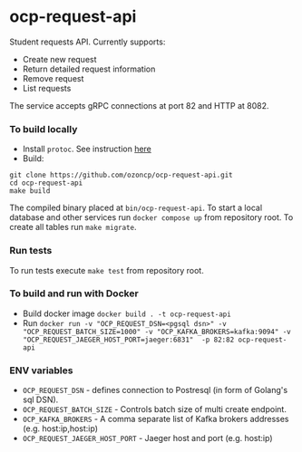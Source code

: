 # ocp-request-api

Student requests API. Currently supports:

- Create new request
- Return detailed request information
- Remove request
- List requests

The service accepts gRPC connections at port 82 and HTTP at 8082.

### To build locally

- Install `protoc`. See instruction [here](https://grpc.io/docs/protoc-installation/)
- Build:

```shell
git clone https://github.com/ozoncp/ocp-request-api.git
cd ocp-request-api
make build
```

The compiled binary placed at `bin/ocp-request-api`.
To start a local database and other services run `docker compose up` from repository root. To create all tables run `make migrate`.

### Run tests

To run tests execute `make test` from repository root.


### To build and run with Docker

- Build docker image `docker build . -t ocp-request-api`
- Run `docker run -v "OCP_REQUEST_DSN=<pgsql dsn>" -v "OCP_REQUEST_BATCH_SIZE=1000" -v "OCP_KAFKA_BROKERS=kafka:9094" -v "OCP_REQUEST_JAEGER_HOST_PORT=jaeger:6831"  -p 82:82 ocp-request-api`

### ENV variables

- `OCP_REQUEST_DSN` - defines connection to Postresql (in form of Golang's sql DSN). 
- `OCP_REQUEST_BATCH_SIZE` - Controls batch size of multi create endpoint.
- `OCP_KAFKA_BROKERS` - A comma separate list of Kafka brokers addresses (e.g. host:ip,host:ip)
- `OCP_REQUEST_JAEGER_HOST_PORT` - Jaeger host and port (e.g. host:ip)

